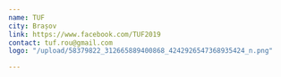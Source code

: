 ```yaml
---
name: TUF
city: Brașov
link: https://www.facebook.com/TUF2019
contact: tuf.rou@gmail.com
logo: "/upload/58379822_312665889400868_4242926547368935424_n.png"

---
```

